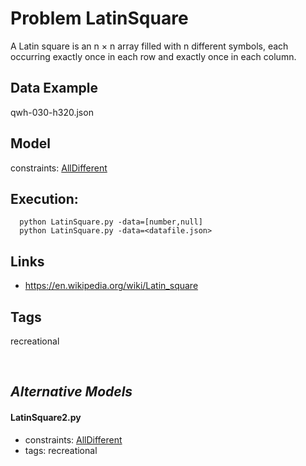 # Problem LatinSquare

A Latin square is an n × n array filled with n different symbols, each occurring exactly once in each row and exactly once in each column.

## Data Example
  qwh-030-h320.json

## Model
  constraints: [AllDifferent](http://pycsp.org/documentation/constraints/AllDifferent)

## Execution:
```
  python LatinSquare.py -data=[number,null]
  python LatinSquare.py -data=<datafile.json>
```

## Links
 - https://en.wikipedia.org/wiki/Latin_square

## Tags
  recreational

<br />

## _Alternative Models_

#### LatinSquare2.py
 - constraints: [AllDifferent](http://pycsp.org/documentation/constraints/AllDifferent)
 - tags: recreational
